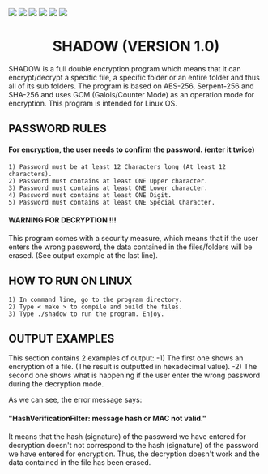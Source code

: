 ![](https://img.shields.io/badge/Code-C++-orange.svg?style=plastic&logo=c%2B%2B)
![](https://img.shields.io/badge/OS-Linux-orange.svg?style=plastic&logo=Linux)
![](https://img.shields.io/badge/Algorithm-AES-orange.svg?style=plastic&logo)
![](https://img.shields.io/badge/Algorithm-Serpent-orange.svg?style=plastic&logo)
![](https://img.shields.io/badge/Algorithm-SHA-orange.svg?style=plastic&logo)
![](https://img.shields.io/badge/Tools-SublimeText-orange.svg?style=plastic&logo)
<h1 align="center"> SHADOW (VERSION 1.0) </h1>
SHADOW is a full double encryption program which means that it can encrypt/decrypt a specific file, a specific folder or an entire folder and thus all of its sub folders. The program is based on AES-256, Serpent-256 and SHA-256 and uses GCM (Galois/Counter Mode) as an operation mode for encryption. This program is intended for Linux OS.

<h2 align="left"> PASSWORD RULES </h2>
<h4 align="left"> For encryption, the user needs to confirm the password. (enter it twice)</h4>

	1) Password must be at least 12 Characters long (At least 12 characters).
	2) Password must contains at least ONE Upper character.
	3) Password must contains at least ONE Lower character.
	4) Password must contains at least ONE Digit.
	5) Password must contains at least ONE Special Character.

<h4 align="left"> WARNING FOR DECRYPTION !!! </h4>
This program comes with a security measure, which means that if the user enters the wrong password, the data contained in the files/folders will be erased. (See output example at the last line).

<h2 align="left"> HOW TO RUN ON LINUX </h2>

	1) In command line, go to the program directory.
	2) Type < make > to compile and build the files.
	3) Type ./shadow to run the program. Enjoy.
	
<h2 align="left"> OUTPUT EXAMPLES </h2>
This section contains 2 examples of output:
 -1) The first one shows an encryption of a file. (The result is outputted in hexadecimal value).
 -2) The second one shows what is happening if the user enter the wrong password during the decryption mode.

As we can see, the error message says: <h4>"HashVerificationFilter: message hash or MAC not valid."</h4> 
It means that the hash (signature) of the password we have entered for decryption doesn't not correspond to the hash (signature) of the password we have entered for encryption. Thus, the decryption doesn't work and the data contained in the file has been erased.
